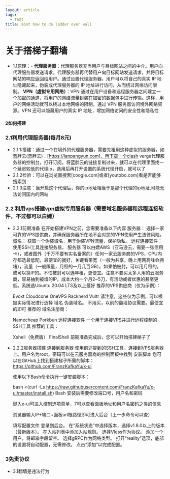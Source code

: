 ```yaml
---
layout: article
tags:
  - TeXt
title: abot how to do ladder over wall
---
```

# 关于搭梯子翻墙
- 1.1原理：- **代理服务器**：代理服务器充当用户与目标网站之间的中介。用户向代理服务器发送请求，代理服务器再代替用户向目标网站发送请求，并将目标网站的响应返回给用户。通过设置代理服务器，用户可以将自己的真实 IP 地址隐藏起来，伪装成代理服务器的 IP 地址进行访问，从而绕过网络访问限制。
   **VPN（虚拟专用网络）**：VPN 通过在用户设备和远程服务器之间建立一个加密的通道，将用户的网络流量封装在加密的数据包中进行传输。这样，用户的网络活动就可以绕过本地网络的限制，通过 VPN 服务器访问境外网络资源。VPN 还可以隐藏用户的真实 IP 地址，增加网络访问的安全性和隐私性
#### 2如何搭建
### 2.1利用代理服务器(每月8元)
- 2.1.1:搭建：通过一个在境外的代理服务器，需要先租用这种虚拟的服务器，如蓝胖云(蓝胖云)：[https://lanpangyun.com]，再下载一个clash verge代理服务器的控制台，打开订阅，将蓝胖云的链接复制过来，就可以在代理里面找一个延迟较低的代理ip，选用后再打开设置的系统代理开启，就可以了
- 2.1.2检验：可以在浏览器搜索[coogle.com]或者[youtobo.com]看是否能够搜索到
- 2.1.3注意：当开启这个代理后，你的ip地址相当于是那个代理的ip地址,可能无法访问国内的网站
### 2.2 利用vps搭建vpn虚拟专用服务器（需要域名服务器和远程连接软件，不过都可以白嫖）
- 2.2.1前期准备
	在开始搭建VPN之前，您需要准备以下内容
	服务器： 选择一家可靠的VPS提供商，并确保服务器所在地不会对您的VPN使用产生法律风险。
	域名： 获取一个伪装域名，用于伪装VPN流量，保护隐私。
	远程连接软件： 使用SSH工具连接服务器。
	服务器
	可以白嫖AWS（亚马逊云，需要一张信用卡），或者国外（千万不要有实名备案的）任何一家云服务商的VPS，CPU内存都选最低配，最便宜的就好，关键看带宽（一般为共享，晚上用网高峰会拥堵），流量（一般限量，月租的一月几百GB）。如果怕被封，可以用月租的，或可以换IP的。不怕被封可以选年租，更便宜。注意不要买太多人用的云服务商，容易抽到被墙的IP。成本大约一个月2~5刀，有活动或者优惠的甚至更低。系统选Ubuntu 20.04 LTS及以上最好
	推荐的VPS供应商（仅为示例）：
	
	Evoxt
	Cloudcone
	OneVPS
	Racknerd
	Vultr
	请注意，这些仅为示例，可以根据实际情况进行选择
	域名
	伪装域名。 不用买，以前的翻墙协议需要。最便宜的即可
	推荐的
	域名注册商：
	
	Namecheap
	Porkbun
	远程连接软件
	一个用于连接VPS并进行远程控制的SSH工具
	推荐的工具：
	
	Xshell（免费版）
	FinalShell
	前期准备完成后，您可以开始搭建梯子了

- 2.2.2服务器搭建
	连接到服务器
	使用前述提到的SSH工具，连接到VPS服务器上。用户名为root，密码可以在云服务器商的控制面板中找到
	安装脚本
	您可以在GitHub上找到搭建梯子所需的脚本：https://github.com/FranzKafkaYu/x-ui
	
	使用以下Bash命令执行一键安装脚本：
	
	bash <(curl -Ls https://raw.githubusercontent.com/FranzKafkaYu/x-ui/master/install.sh)
	Bash
	安装后需要修改端口号，用户名和密码
	
	键入x-ui可进入控制选项菜单，7可以查看面板地址和用户名密码之类的信息
	
	浏览器输入IP+端口+面板url根路径即可进入后台（上一步命令可以查）
	
	填写配置文件
	登录到后台。
	在“系统状态”中选择版本，选择v1.8.0以上的版本（最新版本）。
	在入站列表中添加入站规则。
	选择Vless作为协议。
	添加一个用户，将邮箱字段留空。
	选择gRPC作为网络类型。
	打开“reality”选项，底部的设置将自动配置，无需修改。
	点击“添加”以完成配置。
### 3免责协议
- 3.1翻墙是违法行为